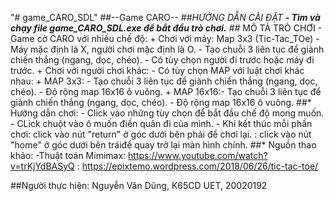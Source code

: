 "# game_CARO_SDL" 
##--Game CARO--
##*HƯỚNG DẪN CÀI ĐẶT
	**- Tìm và chạy file game_CARO_SDL.exe để bắt đầu trò chơi.**
##* MÔ TẢ TRÒ CHƠI
	- Game cờ CARO với nhiều chế độ:
		+ Chơi với máy: Map 3x3 (Tic-Tac_TOe) 
			- Máy mặc định là X, người chơi mặc định là O.
			- Tạo chuỗi 3 liên tục để giành chiến thắng (ngang, dọc, chéo).
			- Có tùy chọn người đi trước hoặc máy đi trước.	
		+ Chơi với người chơi khác:
			- Có tùy chọn MAP với luật chơi khác nhau:
				+ MAP 3x3:  - Tạo chuỗi 3 liên tục để giành chiến thắng (ngang, dọc, chéo).
					    - Độ rộng map 16x16 ô vuông.
				+ MAP 16x16:- Tạo chuỗi 3 liên tục để giành chiến thắng (ngang, dọc, chéo).
					    - Độ rộng map 16x16 ô vuông.
##* Hướng dẫn chơi: 
	- Click vào những tùy chọn để bắt đầu chế độ mong muốn.
	- CLick chuột vào ô muốn điền quân đi của mình.
	- Khi kết thúc mỗi phần chơi: click vào nút "return" ở góc dưới bên phải để chơi lại.
				    : click vào nút "home" ở góc dưới bên tráiđể quay trở lại màn hình chính.
##* Nguồn thao khảo:
	-Thuật toán Mimimax: https://www.youtube.com/watch?v=trKjYdBASyQ
			   : https://epixtemo.wordpress.com/2018/06/26/tic-tac-toe/

##Người thực hiện: Nguyễn Văn Dũng, K65CD UET, 20020192

